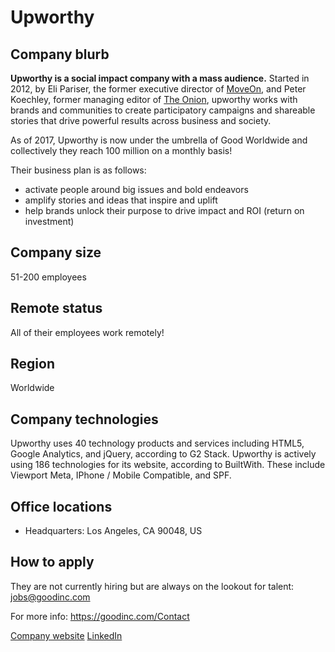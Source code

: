 # Upworthy

## Company blurb

**Upworthy is a social impact company with a mass audience.** Started in 2012, by Eli Pariser, the former executive director of [MoveOn](https://front.moveon.org/), and Peter Koechley, former managing editor of [The Onion](https://www.theonion.com/), upworthy works with brands and communities to create participatory campaigns and shareable stories that drive powerful results across business and society. 

As of 2017, Upworthy is now under the umbrella of Good Worldwide and collectively they reach 100 million on a monthly basis!

Their business plan is as follows:
- activate people around big issues and bold endeavors
- amplify stories and ideas that inspire and uplift
- help brands unlock their purpose to drive impact and ROI (return on investment)

## Company size

51-200 employees 

## Remote status

All of their employees work remotely!

## Region

Worldwide

## Company technologies
Upworthy uses 40 technology products and services including HTML5, Google Analytics, and jQuery, according to G2 Stack.
Upworthy is actively using 186 technologies for its website, according to BuiltWith. These include Viewport Meta, IPhone / Mobile Compatible, and SPF.

## Office locations

- Headquarters: Los Angeles, CA 90048, US

## How to apply

They are not currently hiring but are always on the lookout for talent: jobs@goodinc.com

For more info: https://goodinc.com/Contact

[Company website](https://www.upworthy.com/) [LinkedIn](https://www.linkedin.com/company/upworthy/)
